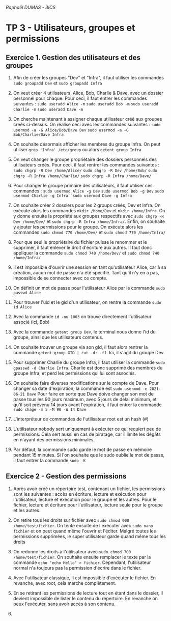 *Raphaël DUMAS - 3ICS*

# TP 3 - Utilisateurs, groupes et permissions

## Exercice 1. Gestion des utilisateurs et des groupes

1. Afin de créer les groupes "Dev" et "Infra", il faut utiliser les commandes `sudo groupadd Dev` et `sudo groupadd Infra`

2. On veut créer 4 utilisateurs, Alice, Bob, Charlie & Dave, avec un dossier personnel pour chaque. Pour ceci, il faut entrer les commandes suivantes : 
    `sudo useradd Alice -m` `sudo useradd Bob -m` `sudo useradd Charlie -m` `sudo useradd Dave -m`

3. On cherche maintenant à assigner chaque utilisateur créé aux groupes créés ci-dessus. On réalise ceci avec les commandes suivantes :
    `sudo usermod -a -G Alice/Bob/Dave Dev` `sudo usermod -a -G Bob/Charlie/Dave Infra`

4. On souhaite désormais afficher les membres du groupe Infra. On peut utiliser `grep 'Infra' /etc/group` ou alors `getent group Infra`

5. On veut changer le groupe propriétaire des dossiers personnels des utilisateurs créés. Pour ceci, il faut rentrer les commandes suivantes : `sudo chgrp -R Dev /home/Alice/` `sudo chgrp -R Dev /home/Bob/` `sudo chgrp -R Infra /home/Charlie/` `sudo chgrp -R Infra /home/Dave/`

6. Pour changer le groupe primaire des utilisateurs, il faut utiliser ces commandes : `sudo usermod Alice -g Dev` `sudo usermod Bob -g Dev` `sudo usermod Charlie -g Infra``sudo usermod Dave -g Infra`

7. On souhaite créer 2 dossiers pour les 2 groups créés, Dev et Infra. On exécute alors les commandes `mkdir /home/Dev` et `mkdir /home/Infra`. On y donne ensuite la propriété aux groupes respectifs avec `sudo chgrp -R Dev /home/Dev/` et `sudo chgrp -R Infra /home/Infra/`. Enfin, on souhaite y ajouter les permissions pour le groupe. On exécute alors les commandes `sudo chmod 770 /home/Dev/` et `sudo chmod 770 /home/Infra/`

8. Pour que seul le propriétaire du fichier puisse le renommer et le supprimer, il faut enlever le droit d'écriture aux autres. Il faut donc appliquer la commande `sudo chmod 740 /home/Dev/` et `sudo chmod 740 /home/Infra/`

9. Il est impossible d'ouvrir une session en tant qu'utilisateur Alice, car à sa création, aucun mot de passe n'a été spécifié. Tant qu'il n'y en a pas, impossible de se connecter avec ce compte.

10. On définit un mot de passe pour l'utilisateur Alice par la commande `sudo passwd Alice`

11. Pour trouver l'uid et le gid d'un utilisateur, on rentre la commande `sudo id Alice`

12. Avec la commande `id -nu 1003` on trouve directement l'utilisateur associé (ici, Bob)

13. Avec la commande `getent group Dev`, le terminal nous donne l'id du groupe, ainsi que les utilisateurs contenus.

14. On souhaite trouver un groupe via son gId, il faut alors rentrer la commande `getent group GID | cut -d: -f1`. Ici, il s'agit du groupe Dev.

15. Pour supprimer Charlie du groupe Infra, il faut utiliser la commande `sudo gpasswd -d Charlie Infra`. Charlie est donc supprimé des membres du groupe Infra, et perd les permissions qui lui sont associés.

16. On souhaite faire diverses modifications sur le compte de Dave.
    Pour changer sa date d'expiration, la commande est `sudo usermod -e 2021-06-21 Dave`
    Pour faire en sorte que Dave doive changer son mot de passe tous les 90 jours maximum, avec 5 jours de délai minimum, et qu'il soit prévenu 14 jours avant l'expiration, il faut entrer la commande `sudo chage -m 5 -M 90 -W 14 Dave`

17. L'interpréteur de commandes de l'utilisateur root est un hash (#)

18. L'utilisateur nobody sert uniquement à exécuter ce qui requiert peu de permissions. Cela sert aussi en cas de piratage, car il limite les dégâts en n'ayant des permissions minimales.

19. Par défaut, la commande sudo garde le mot de passe en mémoire pendant 15 minutes. Si l'on souhaite que le sudo oublie le mot de passe, il faut entrer la commande `sudo -K`

## Exercice 2 - Gestion des permissions

1. Après avoir créé un répertoire test, contenant un fichier, les permissions sont les suivantes : accès en écriture, lecture et exécution pour l'utilisateur, lecture et exécution pour le groupe et les autres. Pour le fichier, lecture et écriture pour l'utilisateur, lecture seule pour le groupe et les autres.

2. On retire tous les droits sur fichier avec `sudo chmod 000 /home/test/fichier`. On tente ensuite de l'exécuter avec `sudo nano fichier` et on peut quand même l'ouvrir et l'éditer. Malgré toutes les permissions supprimées, le super utilisateur garde quand même tous les droits

3. On redonne les droits à l'utilisateur avec `sudo chmod 700 /home/test/fichier`. On souhaite ensuite remplacer le texte par la commande `echo "echo Hello" > fichier`. Cependant, l'utilisateur normal n'a toujours pas la permission d'écrire dans le fichier.

4. Avec l'utilisateur classique, il est impossible d'exécuter le fichier. En revanche, avec root, cela marche complètement.

5. En se retirant les permissions de lecture tout en étant dans le dossier, il devient impossible de lister le contenu du répertoire. En revanche on peux l'exécuter, sans avoir accès à son contenu.

6. 